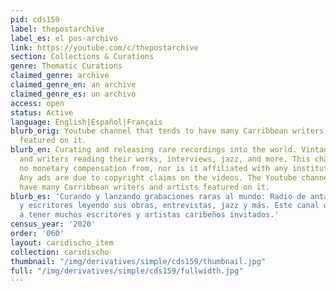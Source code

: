```yaml
---
pid: cds159
label: thepostarchive
label_es: el pos-archivo
link: https://youtube.com/c/thepostarchive
section: Collections & Curations
genre: Thematic Curations
claimed_genre: archive
claimed_genre_en: an archive
claimed_genre_es: un archivo
access: open
status: Active
language: English|Español|Français
blurb_orig: Youtube channel that tends to have many Carribbean writers and artists
  featured on it.
blurb_en: Curating and releasing rare recordings into the world. Vintage radio, poets
  and writers reading their works, interviews, jazz, and more. This channel receives
  no monetary compensation from, nor is it affiliated with any institutions or nonprofits.
  Any ads are due to copyright claims on the videos. The Youtube channel tends to
  have many Carribbean writers and artists featured on it.
blurb_es: 'Curando y lanzando grabaciones raras al mundo: Radio de antaño, poetas
  y escritores leyendo sus obras, entrevistas, jazz y más. Este canal de Youtube tiende
  a tener muchos escritores y artistas caribeños invitados.'
census_year: '2020'
order: '060'
layout: caridischo_item
collection: caridischo
thumbnail: "/img/derivatives/simple/cds159/thumbnail.jpg"
full: "/img/derivatives/simple/cds159/fullwidth.jpg"
---
```

